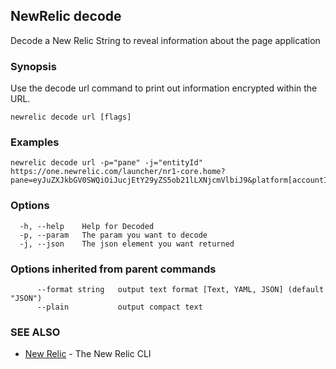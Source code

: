 ## NewRelic decode

Decode a New Relic String to reveal information about the page application


### Synopsis

Use the decode url command to print out information encrypted within the URL. 

```
newrelic decode url [flags]
```

### Examples

```
newrelic decode url -p="pane" -j="entityId" https://one.newrelic.com/launcher/nr1-core.home?pane=eyJuZXJkbGV0SWQiOiJucjEtY29yZS5ob21lLXNjcmVlbiJ9&platform[accountId]=1

```

### Options

```
  -h, --help    Help for Decoded
  -p, --param   The param you want to decode
  -j, --json    The json element you want returned
```

### Options inherited from parent commands

```
      --format string   output text format [Text, YAML, JSON] (default "JSON")
      --plain           output compact text
```

### SEE ALSO

* [New Relic](newrelic.md)	 - The New Relic CLI

